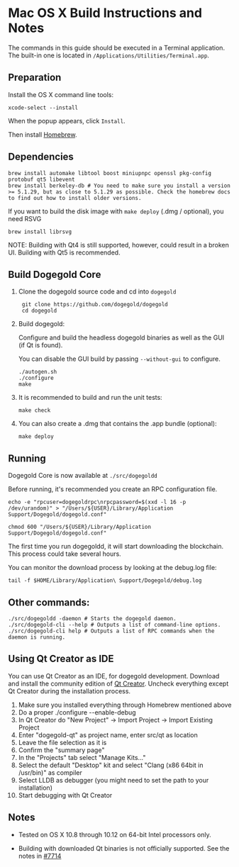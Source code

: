 Mac OS X Build Instructions and Notes
====================================
The commands in this guide should be executed in a Terminal application.
The built-in one is located in `/Applications/Utilities/Terminal.app`.

Preparation
-----------
Install the OS X command line tools:

`xcode-select --install`

When the popup appears, click `Install`.

Then install [Homebrew](https://brew.sh).

Dependencies
----------------------

    brew install automake libtool boost miniupnpc openssl pkg-config protobuf qt5 libevent
    brew install berkeley-db # You need to make sure you install a version >= 5.1.29, but as close to 5.1.29 as possible. Check the homebrew docs to find out how to install older versions.

If you want to build the disk image with `make deploy` (.dmg / optional), you need RSVG

    brew install librsvg

NOTE: Building with Qt4 is still supported, however, could result in a broken UI. Building with Qt5 is recommended.

Build Dogegold Core
------------------------

1. Clone the dogegold source code and cd into `dogegold`

        git clone https://github.com/dogegold/dogegold
        cd dogegold

2.  Build dogegold:

    Configure and build the headless dogegold binaries as well as the GUI (if Qt is found).

    You can disable the GUI build by passing `--without-gui` to configure.

        ./autogen.sh
        ./configure
        make

3.  It is recommended to build and run the unit tests:

        make check

4.  You can also create a .dmg that contains the .app bundle (optional):

        make deploy

Running
-------

Dogegold Core is now available at `./src/dogegoldd`

Before running, it's recommended you create an RPC configuration file.

    echo -e "rpcuser=dogegoldrpc\nrpcpassword=$(xxd -l 16 -p /dev/urandom)" > "/Users/${USER}/Library/Application Support/Dogegold/dogegold.conf"

    chmod 600 "/Users/${USER}/Library/Application Support/Dogegold/dogegold.conf"

The first time you run dogegoldd, it will start downloading the blockchain. This process could take several hours.

You can monitor the download process by looking at the debug.log file:

    tail -f $HOME/Library/Application\ Support/Dogegold/debug.log

Other commands:
-------

    ./src/dogegoldd -daemon # Starts the dogegold daemon.
    ./src/dogegold-cli --help # Outputs a list of command-line options.
    ./src/dogegold-cli help # Outputs a list of RPC commands when the daemon is running.

Using Qt Creator as IDE
------------------------
You can use Qt Creator as an IDE, for dogegold development.
Download and install the community edition of [Qt Creator](https://www.qt.io/download/).
Uncheck everything except Qt Creator during the installation process.

1. Make sure you installed everything through Homebrew mentioned above
2. Do a proper ./configure --enable-debug
3. In Qt Creator do "New Project" -> Import Project -> Import Existing Project
4. Enter "dogegold-qt" as project name, enter src/qt as location
5. Leave the file selection as it is
6. Confirm the "summary page"
7. In the "Projects" tab select "Manage Kits..."
8. Select the default "Desktop" kit and select "Clang (x86 64bit in /usr/bin)" as compiler
9. Select LLDB as debugger (you might need to set the path to your installation)
10. Start debugging with Qt Creator

Notes
-----

* Tested on OS X 10.8 through 10.12 on 64-bit Intel processors only.

* Building with downloaded Qt binaries is not officially supported. See the notes in [#7714](https://github.com/dogegold/dogegold/issues/7714)
